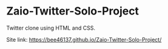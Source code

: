 # Zaio-Twitter-Solo-Project

Twitter clone using HTML and CSS.

Site link: https://bee46137.github.io/Zaio-Twitter-Solo-Project/
